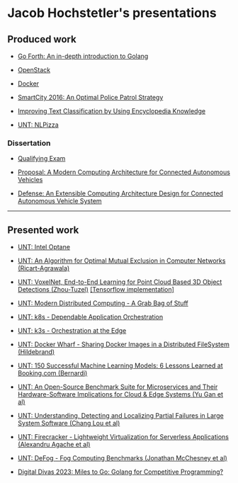 Jacob Hochstetler's presentations
================================

## Produced work

* [Go Forth: An in-depth introduction to Golang](https://go-talks.appspot.com/github.com/jh125486/presentations/golang/intro.slide)

* [OpenStack](https://go-talks.appspot.com/github.com/jh125486/presentations/openstack/openstack.slide)

* [Docker](https://github.com/jh125486/presentations/raw/master/Docker_Overview.pptx)

* [SmartCity 2016: An Optimal Police Patrol Strategy](https://go-talks.appspot.com/github.com/jh125486/presentations/conferences/smartcity_2016/optimal_police_patrol_strategy.slide)

* [Improving Text Classification by Using Encyclopedia Knowledge](https://go-talks.appspot.com/github.com/jh125486/presentations/UNT/CSCE5200.slide)

* [UNT: NLPizza](https://go-talks.appspot.com/github.com/jh125486/presentations/UNT/NLPizza.slide)


### Dissertation

* [Qualifying Exam](https://go-talks.appspot.com/github.com/jh125486/presentations/UNT/QualifyingExam.slide)

* [Proposal: A Modern Computing Architecture for Connected Autonomous Vehicles](https://go-talks.appspot.com/github.com/jh125486/presentations/dissertation/proposal/main.slide)

* [Defense: An Extensible Computing Architecture Design for Connected Autonomous Vehicle System](https://go-talks.appspot.com/github.com/jh125486/presentations/dissertation/Defense/main.slide)
***

## Presented work

* [UNT: Intel Optane](https://go-talks.appspot.com/github.com/jh125486/presentations/UNT/optane/optane.slide)

* [UNT: An Algorithm for Optimal Mutual Exclusion in Computer Networks (Ricart-Agrawala)](https://go-talks.appspot.com/github.com/jh125486/presentations/UNT/ricart.slide)

* [UNT: VoxelNet, End-to-End Learning for Point Cloud Based 3D Object Detections (Zhou-Tuzel)](https://go-talks.appspot.com/github.com/jh125486/presentations/UNT/VoxelNet.slide) [[Tensorflow implementation]](https://github.com/jeasinema/VoxelNet-tensorflow)

* [UNT: Modern Distributed Computing - A Grab Bag of Stuff](https://go-talks.appspot.com/github.com/jh125486/presentations/UNT/CSCE6640.slide)

* [UNT: k8s - Dependable Application Orchestration
](https://go-talks.appspot.com/github.com/jh125486/presentations/UNT/k8s.slide)

* [UNT: k3s - Orchestration at the Edge
](https://go-talks.appspot.com/github.com/jh125486/presentations/UNT/k3s.slide)

* [UNT: Docker Wharf - Sharing Docker Images in a Distributed FileSystem (Hildebrand)](https://github.com/jh125486/presentations/raw/master/UNT/Docker_Wharf.pptx)

* [UNT: 150 Successful Machine Learning Models: 6 Lessons Learned at Booking.com (Bernardi)](https://go-talks.appspot.com/github.com/jh125486/presentations/UNT/Booking.com.slide)

* [UNT: An Open-Source Benchmark Suite for Microservices and Their Hardware-Software Implications for Cloud & Edge Systems (Yu Gan et al)](https://go-talks.appspot.com/github.com/jh125486/presentations/UNT/DeathStarBench.slide)

* [UNT: Understanding, Detecting and Localizing Partial Failures in Large System Software (Chang Lou et al)](https://go-talks.appspot.com/github.com/jh125486/presentations/UNT/LocalizingPartialFailures.slide)

* [UNT: Firecracker - Lightweight Virtualization for Serverless Applications (Alexandru Agache et al)](https://go-talks.appspot.com/github.com/jh125486/presentations/UNT/Firecracker.slide)

* [UNT: DeFog - Fog Computing Benchmarks
 (Jonathan McChesney et al)](https://go-talks.appspot.com/github.com/jh125486/presentations/UNT/DeFog.slide)

* [Digital Divas 2023: Miles to Go: Golang for Competitive Programming?](https://go-talks.appspot.com/github.com/jh125486/presentations/golang/digital_divas.slide)

